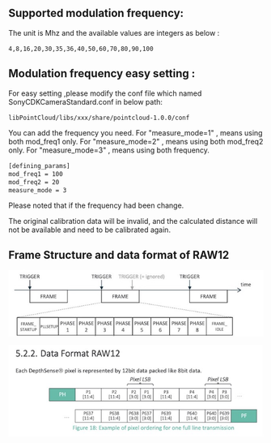 ## Supported modulation frequency:
The unit is Mhz and the available values are integers as below :
```
4,8,16,20,30,35,36,40,50,60,70,80,90,100
```


## Modulation frequency easy setting :

For easy setting ,please modify the conf file which named SonyCDKCameraStandard.conf in below path:
```
libPointCloud/libs/xxx/share/pointcloud-1.0.0/conf
```

You can add the frequency you need. 
For "measure_mode=1" , means using both mod_freq1 only.
For "measure_mode=2" , means using both mod_freq2 only.
For "measure_mode=3" , means using both frequency.
```
[defining_params]
mod_freq1 = 100
mod_freq2 = 20
measure_mode = 3
```

Please noted that if the frequency had been change.

The original calibration data will be invalid, and the calculated distance will not be available and need to be calibrated again.

## Frame Structure and data format of RAW12

![Frame Structure](https://github.com/pointcloudAI/libPointCloud/blob/master/examples/ExtractRawData/Frame_Structure.jpg)

![Data Format of RAW12](https://github.com/pointcloudAI/libPointCloud/blob/master/examples/ExtractRawData/Data%20Format%20RAW12.jpg)

